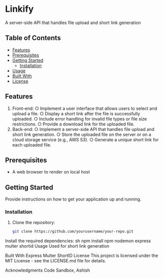 # Linkify

A server-side API that handles file upload and short link generation

## Table of Contents

- [Features](#features)
- [Prerequisites](#prerequisites)
- [Getting Started](#getting-started)
  - [Installation](#installation)
- [Usage](#usage)
- [Built With](#built-with)
- [License](#license)

## Features

1. Front-end: 
○ Implement a user interface that allows users to select and upload a file. ○ Display a short link after the file is successfully uploaded. 
○ Include error handling for invalid file types or file size restrictions. 
○ Provide a download link for the uploaded file. 
2. Back-end: 
○ Implement a server-side API that handles file upload and short link generation. ○ Store the uploaded file on the server or on a cloud storage service (e.g., AWS S3). 
○ Generate a unique short link for each uploaded file.

## Prerequisites

- A web browser to render on local host

## Getting Started

Provide instructions on how to get your application up and running.

### Installation

1. Clone the repository:
   ```sh
   git clone https://github.com/yourusername/your-repo.git
Install the required dependencies:
sh
npm install
npm nodemon express multer shortid
Usage
Used for short link generation

Built With
Express
Multer
ShortID
License
This project is licensed under the MIT License - see the LICENSE.md file for details.

Acknowledgments
Code Sandbox, Ashish




